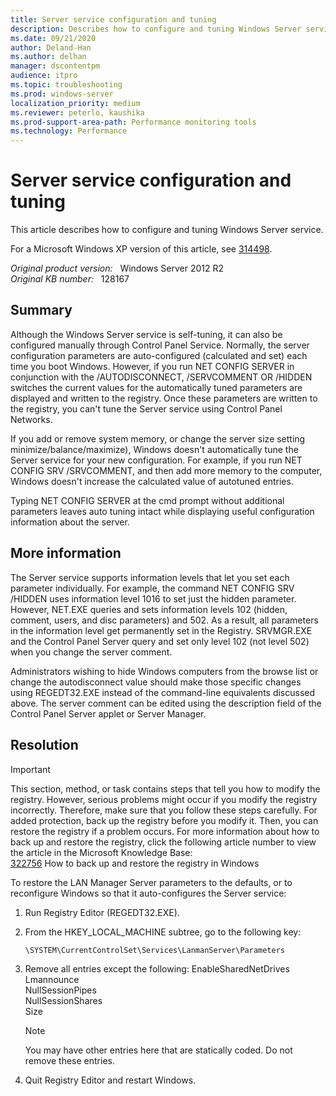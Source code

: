 ```yaml
---
title: Server service configuration and tuning
description: Describes how to configure and tuning Windows Server service.
ms.date: 09/21/2020
author: Deland-Han
ms.author: delhan
manager: dscontentpm
audience: itpro
ms.topic: troubleshooting
ms.prod: windows-server
localization_priority: medium
ms.reviewer: peterlo, kaushika
ms.prod-support-area-path: Performance monitoring tools
ms.technology: Performance
---
```

# Server service configuration and tuning

This article describes how to configure and tuning Windows Server service.

For a Microsoft Windows XP version of this article, see [314498](https://support.microsoft.com/help/314498).  

_Original product version:_ &nbsp; Windows Server 2012 R2  
_Original KB number:_ &nbsp; 128167

## Summary

Although the Windows Server service is self-tuning, it can also be configured manually through Control Panel Service. Normally, the server configuration parameters are auto-configured (calculated and set) each time you boot Windows. However, if you run NET CONFIG SERVER in conjunction with the /AUTODISCONNECT, /SERVCOMMENT OR /HIDDEN switches the current values for the automatically tuned parameters are displayed and written to the registry. Once these parameters are written to the registry, you can't tune the Server service using Control Panel Networks.

If you add or remove system memory, or change the server size setting minimize/balance/maximize), Windows doesn't automatically tune the Server service for your new configuration. For example, if you run NET CONFIG SRV /SRVCOMMENT, and then add more memory to the computer, Windows doesn't increase the calculated value of autotuned entries.

Typing NET CONFIG SERVER at the cmd prompt without additional parameters leaves auto tuning intact while displaying useful configuration information about the server.

## More information

The Server service supports information levels that let you set each parameter individually. For example, the command NET CONFIG SRV /HIDDEN uses information level 1016 to set just the hidden parameter. However, NET.EXE queries and sets information levels 102 (hidden, comment, users, and disc parameters) and 502. As a result, all parameters in the information level get permanently set in the Registry. SRVMGR.EXE and the Control Panel Server query and set only level 102 (not level 502) when you change the server comment.

Administrators wishing to hide Windows computers from the browse list or change the autodisconnect value should make those specific changes using REGEDT32.EXE instead of the command-line equivalents discussed above. The server comment can be edited using the description field of the Control Panel Server applet or Server Manager.

## Resolution

> [!IMPORTANT]
> This section, method, or task contains steps that tell you how to modify the registry. However, serious problems might occur if you modify the registry incorrectly. Therefore, make sure that you follow these steps carefully. For added protection, back up the registry before you modify it. Then, you can restore the registry if a problem occurs. For more information about how to back up and restore the registry, click the following article number to view the article in the Microsoft Knowledge Base:  
[322756](https://support.microsoft.com/help/322756) How to back up and restore the registry in Windows  

To restore the LAN Manager Server parameters to the defaults, or to reconfigure Windows so that it auto-configures the Server service:

1. Run Registry Editor (REGEDT32.EXE).

2. From the HKEY_LOCAL_MACHINE subtree, go to the following key:
    
    `\SYSTEM\CurrentControlSet\Services\LanmanServer\Parameters`

3. Remove all entries except the following:
    EnableSharedNetDrives  
    Lmannounce  
    NullSessionPipes  
    NullSessionShares  
    Size  
    > [!NOTE]
    > You may have other entries here that are statically coded. Do not remove these entries.

4. Quit Registry Editor and restart Windows.
